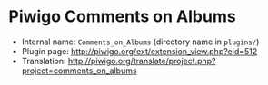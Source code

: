 # Piwigo Comments on Albums

* Internal name: `Comments_on_Albums` (directory name in `plugins/`)
* Plugin page: http://piwigo.org/ext/extension_view.php?eid=512
* Translation: http://piwigo.org/translate/project.php?project=comments_on_albums
